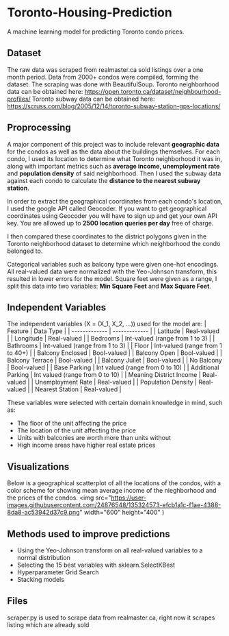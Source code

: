# Toronto-Housing-Prediction
A machine learning model for predicting Toronto condo prices. 

## Dataset
The raw data was scraped from realmaster.ca sold listings over a one month period. Data from 2000+ condos were compiled, forming the dataset.
The scraping was done with BeautifulSoup. 
Toronto neighborhood data can be obtained here: https://open.toronto.ca/dataset/neighbourhood-profiles/
Toronto subway data can be obtained here: https://scruss.com/blog/2005/12/14/toronto-subway-station-gps-locations/ 


## Proprocessing
A major component of this project was to include relevant **geographic data** for the condos as well as the data about the buildings themselves. For each condo, I used its location to determine what Toronto neighborhood it was in, along with important metrics such as **average income, unemployment rate** and **population density** of said neighborhood. Then I used the subway data against each condo to calculate the **distance to the nearest subway station**. 

In order to extract the geographical coordinates from each condo's location, I used the google API called Geocoder. If you want to get geographical coordinates using Geocoder you will have to sign up and get your own API key. You are allowed up to **2500 location queries per day** free of charge.

I then compared these coordinates to the district polygons given in the Toronto neighborhood dataset to determine which neighborhood the condo belonged to.

Categorical variables such as balcony type were given one-hot encodings. All real-valued data were normalized with the Yeo-Johnson transform, this resulted in lower errors for the model. Square feet were given as a range, I split this data into two variables: **Min Square Feet** and **Max Square Feet**.

## Independent Variables
The independent variables (X = (X_1, X_2, ...)) used for the model are:
| Feature  | Data Type | 
| ------------- | ------------- |
| Latitude  | Real-valued  |
| Longitude  | Real-valued |
| Bedrooms  | Int-valued (range from 1 to 3)  |
| Bathrooms  | Int-valued (range from 1 to 3) |
| Floor  | Int-valued (range from 1 to 40+) |
| Balcony Enclosed  | Bool-valued |
| Balcony Open  | Bool-valued |
| Balcony Terrace  | Bool-valued |
| Balcony Juliet | Bool-valued |
| No Balcony  | Bool-valued |
| Base Parking  | Int valued (range from 0 to 10) |
| Additional Parking  | Int valued (range from 0 to 10) |
| Meaning District Income  | Real-valued  |
| Unemployment Rate  | Real-valued |
| Population Density | Real-valued  |
| Nearest Station | Real-valued |

These variables were selected with certain domain knowledge in mind, such as:
* The floor of the unit affecting the price
* The location of the unit affecting the price
* Units with balconies are worth more than units without
* High income areas have higher real estate prices

## Visualizations
Below is a geographical scatterplot of all the locations of the condos, with a color scheme for showing mean average income of the nieghborhood and the prices of the condos.
<img src="https://user-images.githubusercontent.com/24876548/135324573-efcb1a1c-f1ae-4388-8da8-ac53942d37c9.png" width="600" height="400" )


## Methods used to improve predictions
* Using the Yeo-Johnson transform on all real-valued variables to a normal distribution
* Selecting the 15 best variables with sklearn.SelectKBest
* Hyperparameter Grid Search 
* Stacking models

## Files
scraper.py is used to scrape data from realmaster.ca, right now it scrapes listing which are already sold
